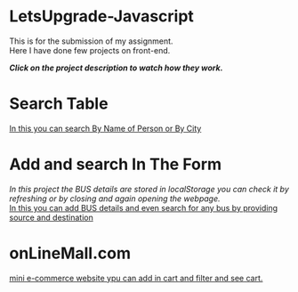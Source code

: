 # LetsUpgrade-Javascript
This is for the submission of my assignment.<br>
Here I have done few projects on front-end.<br>

 _**Click on the project description to watch how they work.**_<br>
# Search Table 
 <a href="https://vipin24bohra.github.io/LetsUpgrade-Javascript/day5-6/Project%201/table.html" target="_blank">In this you can search By Name of Person or By City</a>
 <br>
 
 
 
# Add and search In The Form

_In this project the BUS details are stored in localStorage you can check it by refreshing or by closing and again opening the webpage._<br>
 <a href="https://vipin24bohra.github.io/LetsUpgrade-Javascript/day5-6/project 2/form.html" target="_blank">In this you can add BUS details and even search for any bus by providing source and destination</a>
<br>

# onLineMall.com
<a href="https://vipin24bohra.github.io/LetsUpgrade-Javascript/day7-8/shop.html" target="_blank">mini e-commerce website ypu can add in cart and filter and see cart.</a>
<br>
